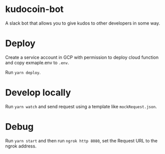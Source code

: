 # kudocoin-bot
A slack bot that allows you to give kudos to other developers in some way.

# Deploy
Create a service account in GCP with permission to deploy cloud function and copy exmaple.env to `.env`.

Run `yarn deploy`.

# Develop locally
Run `yarn watch` and send request using a template like `mockRequest.json`.

# Debug
Run `yarn start` and then run `ngrok http 8080`, set the Request URL to the ngrok address.
